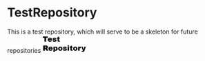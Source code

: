 # TestRepository
This is a test repository, which will serve to be a skeleton for future repositories
![alt text](https://github.com/bran214/TestRepository/raw/main/Images/Icon.png "TestRepository")
